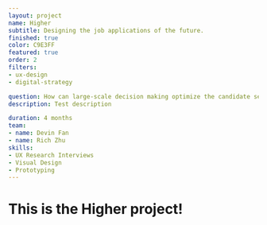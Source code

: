 ```yaml
---
layout: project
name: Higher
subtitle: Designing the job applications of the future.
finished: true
color: C9E3FF
featured: true
order: 2
filters:
- ux-design
- digital-strategy

question: How can large-scale decision making optimize the candidate selection process?
description: Test description

duration: 4 months
team:
- name: Devin Fan
- name: Rich Zhu
skills:
- UX Research Interviews
- Visual Design
- Prototyping
---
```


<h1>This is the Higher project!</h1>